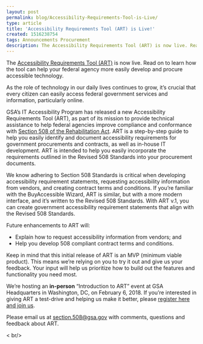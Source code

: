 ```yaml
---
layout: post
permalink: blog/Accessibility-Requirements-Tool-is-Live/
type: article
title: 'Accessibility Requirements Tool (ART) is Live!'
created: 1516238754
tags: Announcements Procurement
description: The Accessibility Requirements Tool (ART) is now live. Read on to learn how the tool can help your federal agency more easily develop and procure accessible technology.
---
```


The [Accessibility Requirements Tool (ART)][1] is now live. Read on to learn how the tool can help your federal agency more easily develop and procure accessible technology.

As the role of technology in our daily lives continues to grow, it’s crucial that every citizen can easily access federal government services and information, particularly online.

GSA’s IT Accessibility Program has released a new Accessibility Requirements Tool (ART), as part of its mission to provide technical assistance to help federal agencies improve compliance and conformance with [Section 508 of the Rehabilitation Act][2]. ART is a step-by-step guide to help you easily identify and document accessibility requirements for government procurements and contracts, as well as in-house IT development. ART is intended to help you easily incorporate the requirements outlined in the Revised 508 Standards into your procurement documents.

We know adhering to Section 508 Standards is critical when developing accessibility requirement statements, requesting accessibility information from vendors, and creating contract terms and conditions. If you’re familiar with the BuyAccessible Wizard, ART is similar, but with a more modern interface, and it’s written to the Revised 508 Standards. With ART v.1, you can create government accessibility requirement statements that align with the Revised 508 Standards.

Future enhancements to ART will:

  * Explain how to request accessibility information from vendors; and
  * Help you develop 508 compliant contract terms and conditions.

Keep in mind that this initial release of ART is an MVP (minimum viable product). This means we’re relying on you to try it out and give us your feedback. Your input will help us prioritize how to build out the features and functionality you need most.

We’re hosting an **in-person** “Introduction to ART” event at GSA Headquarters in Washington, DC, on February 6, 2018. If you’re interested in giving ART a test-drive and helping us make it better, please [register here and join us][3].

Please email us at <section.508@gsa.gov> with comments, questions and feedback about ART.

< br/>

 [1]: /art/home
 [2]: /manage/laws-and-policies
 [3]: https://registration.section508.gov/